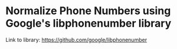 # Normalize Phone Numbers using Google's libphonenumber library

Link to library: https://github.com/google/libphonenumber